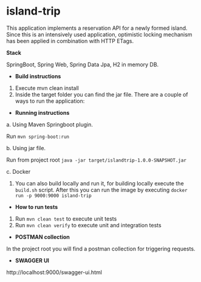 # island-trip

This application implements a reservation API for a newly formed island.
Since this is an intensively used application, optimistic locking mechanism has been applied in combination with 
HTTP ETags.

__Stack__
 
 SpringBoot, Spring Web, Spring Data Jpa, H2 in memory DB.

* **Build instructions**
1. Execute mvn clean install
2. Inside the target folder you can find the jar file.
There are a couple of ways to run the application:

* **Running instructions**

a. Using Maven Springboot plugin.


Run `mvn spring-boot:run`

b. Using jar file.

Run from project root `java -jar target/islandtrip-1.0.0-SNAPSHOT.jar`

c. Docker

1. You can also build locally and run it, for building locally execute the `build.sh` script. After this you can run the image by executing `docker run -p 9000:9000 island-trip`

* **How to run tests**

1. Run `mvn clean test` to execute unit tests
2. Run `mvn clean verify` to execute unit and integration tests

* **POSTMAN collection**

In the project root you will find a postman collection for triggering requests.

* **SWAGGER UI**

http://localhost:9000/swagger-ui.html
